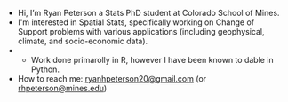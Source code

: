 - Hi, I’m Ryan Peterson a Stats PhD student at Colorado School of Mines.
- I'm interested in Spatial Stats, specifically working on Change of Support problems with various applications (including geophysical, climate, and socio-economic data).
- - Work done primarolly in R, however I have been known to dable in Python. 
- How to reach me: ryanhpeterson20@gmail.com (or rhpeterson@mines.edu)

<!---
RyanHPeterson20/RyanHPeterson20 is a ✨ special ✨ repository because its `README.md` (this file) appears on your GitHub profile.
You can click the Preview link to take a look at your changes.
--->
